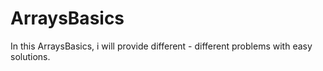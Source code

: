 # ArraysBasics
In this ArraysBasics, i will provide different - different problems with easy solutions.

